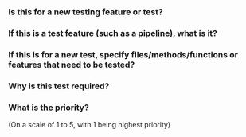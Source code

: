 ### Is this for a new testing feature or test?

### If this is a test feature (such as a pipeline), what is it?

### If this is for a new test, specify files/methods/functions or features that need to be tested?

### Why is this test required?

### What is the priority?
(On a scale of 1 to 5, with 1 being highest priority)
